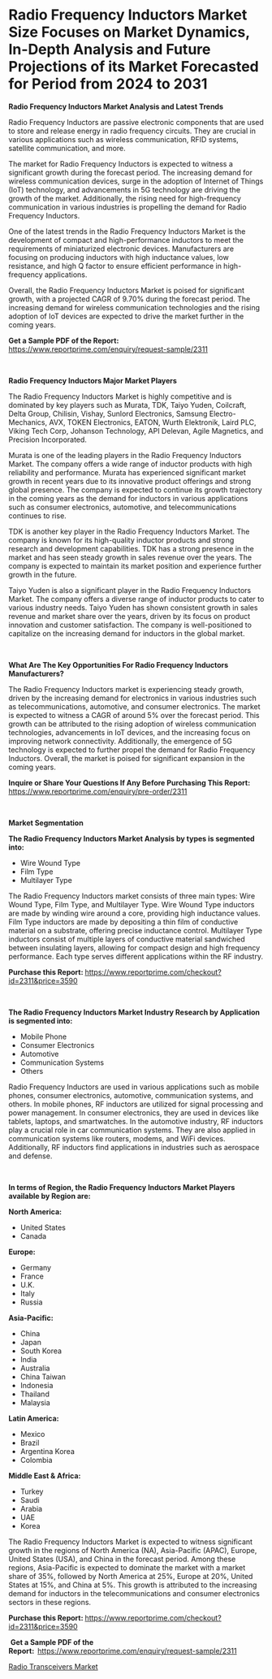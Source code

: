<p><h1>Radio Frequency Inductors Market Size Focuses on Market Dynamics, In-Depth Analysis and Future Projections of its Market Forecasted for Period from 2024 to 2031</h1></p><p><strong>Radio Frequency Inductors Market Analysis and Latest Trends</strong></p>
<p><p>Radio Frequency Inductors are passive electronic components that are used to store and release energy in radio frequency circuits. They are crucial in various applications such as wireless communication, RFID systems, satellite communication, and more.</p><p>The market for Radio Frequency Inductors is expected to witness a significant growth during the forecast period. The increasing demand for wireless communication devices, surge in the adoption of Internet of Things (IoT) technology, and advancements in 5G technology are driving the growth of the market. Additionally, the rising need for high-frequency communication in various industries is propelling the demand for Radio Frequency Inductors.</p><p>One of the latest trends in the Radio Frequency Inductors Market is the development of compact and high-performance inductors to meet the requirements of miniaturized electronic devices. Manufacturers are focusing on producing inductors with high inductance values, low resistance, and high Q factor to ensure efficient performance in high-frequency applications.</p><p>Overall, the Radio Frequency Inductors Market is poised for significant growth, with a projected CAGR of 9.70% during the forecast period. The increasing demand for wireless communication technologies and the rising adoption of IoT devices are expected to drive the market further in the coming years.</p></p>
<p><strong>Get a Sample PDF of the Report:&nbsp;</strong> <a href="https://www.reportprime.com/enquiry/request-sample/2311">https://www.reportprime.com/enquiry/request-sample/2311</a></p>
<p>&nbsp;</p>
<p><strong>Radio Frequency Inductors Major Market Players</strong></p>
<p><p>The Radio Frequency Inductors Market is highly competitive and is dominated by key players such as Murata, TDK, Taiyo Yuden, Coilcraft, Delta Group, Chilisin, Vishay, Sunlord Electronics, Samsung Electro-Mechanics, AVX, TOKEN Electronics, EATON, Wurth Elektronik, Laird PLC, Viking Tech Corp, Johanson Technology, API Delevan, Agile Magnetics, and Precision Incorporated.</p><p>Murata is one of the leading players in the Radio Frequency Inductors Market. The company offers a wide range of inductor products with high reliability and performance. Murata has experienced significant market growth in recent years due to its innovative product offerings and strong global presence. The company is expected to continue its growth trajectory in the coming years as the demand for inductors in various applications such as consumer electronics, automotive, and telecommunications continues to rise.</p><p>TDK is another key player in the Radio Frequency Inductors Market. The company is known for its high-quality inductor products and strong research and development capabilities. TDK has a strong presence in the market and has seen steady growth in sales revenue over the years. The company is expected to maintain its market position and experience further growth in the future.</p><p>Taiyo Yuden is also a significant player in the Radio Frequency Inductors Market. The company offers a diverse range of inductor products to cater to various industry needs. Taiyo Yuden has shown consistent growth in sales revenue and market share over the years, driven by its focus on product innovation and customer satisfaction. The company is well-positioned to capitalize on the increasing demand for inductors in the global market.</p></p>
<p>&nbsp;</p>
<p><strong>What Are The Key Opportunities For Radio Frequency Inductors Manufacturers?</strong></p>
<p><p>The Radio Frequency Inductors market is experiencing steady growth, driven by the increasing demand for electronics in various industries such as telecommunications, automotive, and consumer electronics. The market is expected to witness a CAGR of around 5% over the forecast period. This growth can be attributed to the rising adoption of wireless communication technologies, advancements in IoT devices, and the increasing focus on improving network connectivity. Additionally, the emergence of 5G technology is expected to further propel the demand for Radio Frequency Inductors. Overall, the market is poised for significant expansion in the coming years.</p></p>
<p><strong>Inquire or Share Your Questions If Any Before Purchasing This Report:</strong> <a href="https://www.reportprime.com/enquiry/pre-order/2311">https://www.reportprime.com/enquiry/pre-order/2311</a></p>
<p>&nbsp;</p>
<p><strong>Market Segmentation</strong></p>
<p><strong>The Radio Frequency Inductors Market Analysis by types is segmented into:</strong></p>
<p><ul><li>Wire Wound Type</li><li>Film Type</li><li>Multilayer Type</li></ul></p>
<p><p>The Radio Frequency Inductors market consists of three main types: Wire Wound Type, Film Type, and Multilayer Type. Wire Wound Type inductors are made by winding wire around a core, providing high inductance values. Film Type inductors are made by depositing a thin film of conductive material on a substrate, offering precise inductance control. Multilayer Type inductors consist of multiple layers of conductive material sandwiched between insulating layers, allowing for compact design and high frequency performance. Each type serves different applications within the RF industry.</p></p>
<p><strong>Purchase this Report:&nbsp;</strong><a href="https://www.reportprime.com/checkout?id=2311&price=3590">https://www.reportprime.com/checkout?id=2311&price=3590</a></p>
<p>&nbsp;</p>
<p><strong>The Radio Frequency Inductors Market Industry Research by Application is segmented into:</strong></p>
<p><ul><li>Mobile Phone</li><li>Consumer Electronics</li><li>Automotive</li><li>Communication Systems</li><li>Others</li></ul></p>
<p><p>Radio Frequency Inductors are used in various applications such as mobile phones, consumer electronics, automotive, communication systems, and others. In mobile phones, RF inductors are utilized for signal processing and power management. In consumer electronics, they are used in devices like tablets, laptops, and smartwatches. In the automotive industry, RF inductors play a crucial role in car communication systems. They are also applied in communication systems like routers, modems, and WiFi devices. Additionally, RF inductors find applications in industries such as aerospace and defense.</p></p>
<p>&nbsp;</p>
<p><strong>In terms of Region, the Radio Frequency Inductors Market Players available by Region are:</strong></p>
<p>
    <p> <strong> North America: </strong>
        <ul>
            <li>United States</li>
            <li>Canada</li>
        </ul>
        </p> 
    <p> <strong> Europe: </strong>
        <ul>
            <li>Germany</li>
            <li>France</li>
            <li>U.K.</li>
            <li>Italy</li>
            <li>Russia</li>
        </ul>
        </p> 
    <p> <strong> Asia-Pacific: </strong>
        <ul>
            <li>China</li>
            <li>Japan</li>
            <li>South Korea</li>
            <li>India</li>
            <li>Australia</li>
            <li>China Taiwan</li>
            <li>Indonesia</li>
            <li>Thailand</li>
            <li>Malaysia</li>
        </ul>
        </p> 
    <p> <strong> Latin America: </strong>
        <ul>
            <li>Mexico</li>
            <li>Brazil</li>
            <li>Argentina Korea</li>
            <li>Colombia</li>
        </ul>
        </p> 
    <p> <strong> Middle East & Africa: </strong>
        <ul>
            <li>Turkey</li>
            <li>Saudi</li>
            <li>Arabia</li>
            <li>UAE</li>
            <li>Korea</li>
        </ul>
    </p>
    </p>
<p><p>The Radio Frequency Inductors Market is expected to witness significant growth in the regions of North America (NA), Asia-Pacific (APAC), Europe, United States (USA), and China in the forecast period. Among these regions, Asia-Pacific is expected to dominate the market with a market share of 35%, followed by North America at 25%, Europe at 20%, United States at 15%, and China at 5%. This growth is attributed to the increasing demand for inductors in the telecommunications and consumer electronics sectors in these regions.</p></p>
<p><strong>Purchase this Report: </strong><a href="https://www.reportprime.com/checkout?id=2311&price=3590">https://www.reportprime.com/checkout?id=2311&price=3590</a></p>
<p>&nbsp;<strong>Get a Sample PDF of the Report:&nbsp;&nbsp;</strong><a href="https://www.reportprime.com/enquiry/request-sample/2311">https://www.reportprime.com/enquiry/request-sample/2311</a></p>
<p><strong></strong></p>
<p><p><a href="https://github.com/RoccoManning/Market-Research-Report-List-4/blob/main/radio-transceivers-market.md">Radio Transceivers Market</a></p></p>